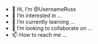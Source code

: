 - 👋 Hi, I’m @UsernameRuss
- 👀 I’m interested in ...
- 🌱 I’m currently learning ...
- 💞️ I’m looking to collaborate on ...
- 📫 How to reach me ...

<!---
UsernameRuss/UsernameRuss is a ✨ special ✨ repository because its `README.md` (this file) appears on your GitHub profile.
You can click the Preview link to take a look at your changes.
--->
